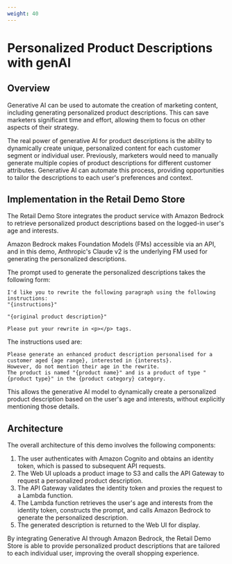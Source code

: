 ```yaml
---
weight: 40
---
```

# Personalized Product Descriptions with genAI

## Overview

Generative AI can be used to automate the creation of marketing content, including generating personalized product descriptions. This can save marketers significant time and effort, allowing them to focus on other aspects of their strategy.

The real power of generative AI for product descriptions is the ability to dynamically create unique, personalized content for each customer segment or individual user. Previously, marketers would need to manually generate multiple copies of product descriptions for different customer attributes. Generative AI can automate this process, providing opportunities to tailor the descriptions to each user's preferences and context.

## Implementation in the Retail Demo Store

The Retail Demo Store integrates the product service with Amazon Bedrock to retrieve personalized product descriptions based on the logged-in user's age and interests.

Amazon Bedrock makes Foundation Models (FMs) accessible via an API, and in this demo, Anthropic's Claude v2 is the underlying FM used for generating the personalized descriptions.

The prompt used to generate the personalized descriptions takes the following form:

```
I'd like you to rewrite the following paragraph using the following instructions:
"{instructions}"

"{original product description}"

Please put your rewrite in <p></p> tags.
```

The instructions used are:

```
Please generate an enhanced product description personalised for a customer aged {age range}, interested in {interests}.
However, do not mention their age in the rewrite. 
The product is named "{product name}" and is a product of type "{product type}" in the {product category} category.
```

This allows the generative AI model to dynamically create a personalized product description based on the user's age and interests, without explicitly mentioning those details.

## Architecture

The overall architecture of this demo involves the following components:

1. The user authenticates with Amazon Cognito and obtains an identity token, which is passed to subsequent API requests.
2. The Web UI uploads a product image to S3 and calls the API Gateway to request a personalized product description.
3. The API Gateway validates the identity token and proxies the request to a Lambda function.
4. The Lambda function retrieves the user's age and interests from the identity token, constructs the prompt, and calls Amazon Bedrock to generate the personalized description.
5. The generated description is returned to the Web UI for display.

By integrating Generative AI through Amazon Bedrock, the Retail Demo Store is able to provide personalized product descriptions that are tailored to each individual user, improving the overall shopping experience.